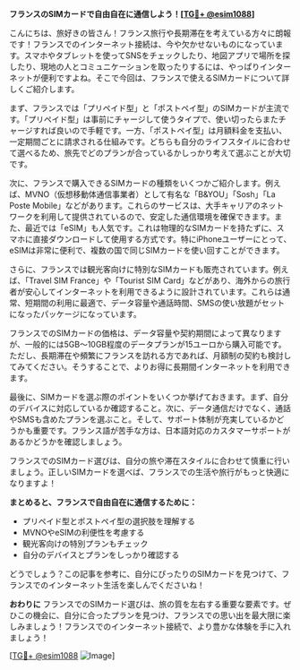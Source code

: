 **フランスのSIMカードで自由自在に通信しよう！[[TG💪+ @esim1088](https://t.me/s/esim1088)]**

こんにちは、旅好きの皆さん！フランス旅行や長期滞在を考えている方々に朗報です！フランスでのインターネット接続は、今や欠かせないものになっています。スマホやタブレットを使ってSNSをチェックしたり、地図アプリで場所を探したり、現地の人とコミュニケーションを取ったりするには、やっぱりインターネットが便利ですよね。そこで今回は、フランスで使えるSIMカードについて詳しくご紹介します。

まず、フランスでは「プリペイド型」と「ポストペイ型」のSIMカードが主流です。「プリペイド型」は事前にチャージして使うタイプで、使い切ったらまたチャージすれば良いので手軽です。一方、「ポストペイ型」は月額料金を支払い、一定期間ごとに請求される仕組みです。どちらも自分のライフスタイルに合わせて選べるため、旅先でどのプランが合っているかしっかり考えて選ぶことが大切です。

次に、フランスで購入できるSIMカードの種類をいくつかご紹介します。例えば、MVNO（仮想移動体通信事業者）として有名な「B&YOU」「Sosh」「La Poste Mobile」などがあります。これらのサービスは、大手キャリアのネットワークを利用して提供されているので、安定した通信環境を確保できます。また、最近では「eSIM」も人気です。これは物理的なSIMカードを持たずに、スマホに直接ダウンロードして使用する方式です。特にiPhoneユーザーにとって、eSIMは非常に便利で、複数の国で同じSIMカードを使い回すことができます。

さらに、フランスでは観光客向けに特別なSIMカードも販売されています。例えば、「Travel SIM France」や「Tourist SIM Card」などがあり、海外からの旅行者が安心してインターネットを利用できるように設計されています。これらは通常、短期間の利用に最適で、データ容量や通話時間、SMSの使い放題がセットになったパッケージになっています。

フランスでのSIMカードの価格は、データ容量や契約期間によって異なりますが、一般的には5GB～10GB程度のデータプランが15ユーロから購入可能です。ただし、長期滞在や頻繁にフランスを訪れる方であれば、月額制の契約も検討してみてください。そうすることで、よりお得に長期間インターネットを利用できます。

最後に、SIMカードを選ぶ際のポイントをいくつか挙げておきます。まず、自分のデバイスに対応しているか確認すること。次に、データ通信だけでなく、通話やSMSも含めたプランを選ぶこと。そして、サポート体制が充実しているかどうかも重要です。フランス語が苦手な方は、日本語対応のカスタマーサポートがあるかどうかを確認しましょう。

フランスでのSIMカード選びは、自分の旅や滞在スタイルに合わせて慎重に行いましょう。正しいSIMカードを選べば、フランスでの生活や旅行がもっと快適になりますよ！

**まとめると、フランスで自由自在に通信するために：**
- プリペイド型とポストペイ型の選択肢を理解する
- MVNOやeSIMの利便性を考慮する
- 観光客向けの特別プランもチェック
- 自分のデバイスとプランをしっかり確認する

どうでしょう？この記事を参考に、自分にぴったりのSIMカードを見つけて、フランスでのインターネット生活を楽しんでくださいね！

**おわりに**
フランスでのSIMカード選びは、旅の質を左右する重要な要素です。ぜひこの機会に、自分に合ったプランを見つけ、フランスでの思い出を最大限に楽しみましょう！フランスでのインターネット接続で、より豊かな体験を手に入れましょう！

[[TG💪+ @esim1088](https://t.me/s/esim1088) ![Image](https://i.postimg.cc/Y0z9fWf4/image.png)]